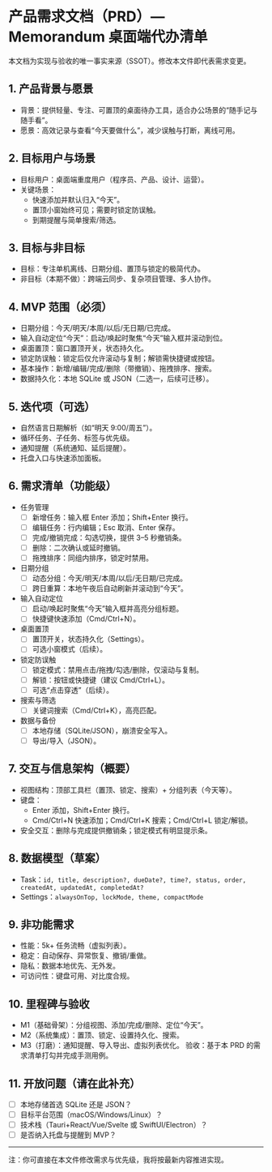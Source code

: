 # 产品需求文档（PRD）— Memorandum 桌面端代办清单

本文档为实现与验收的唯一事实来源（SSOT）。修改本文件即代表需求变更。

## 1. 产品背景与愿景
- 背景：提供轻量、专注、可置顶的桌面待办工具，适合办公场景的“随手记与随手看”。
- 愿景：高效记录与查看“今天要做什么”，减少误触与打断，离线可用。

## 2. 目标用户与场景
- 目标用户：桌面端重度用户（程序员、产品、设计、运营）。
- 关键场景：
  - 快速添加并默认归入“今天”。
  - 置顶小窗始终可见；需要时锁定防误触。
  - 到期提醒与简单搜索/筛选。

## 3. 目标与非目标
- 目标：专注单机离线、日期分组、置顶与锁定的极简代办。
- 非目标（本期不做）：跨端云同步、复杂项目管理、多人协作。

## 4. MVP 范围（必须）
- 日期分组：今天/明天/本周/以后/无日期/已完成。
- 输入自动定位“今天”：启动/唤起时聚焦“今天”输入框并滚动到位。
- 桌面置顶：窗口置顶开关，状态持久化。
- 锁定防误触：锁定后仅允许滚动与复制；解锁需快捷键或按钮。
- 基本操作：新增/编辑/完成/删除（带撤销）、拖拽排序、搜索。
- 数据持久化：本地 SQLite 或 JSON（二选一，后续可迁移）。

## 5. 迭代项（可选）
- 自然语言日期解析（如“明天 9:00/周五”）。
- 循环任务、子任务、标签与优先级。
- 通知提醒（系统通知、延后提醒）。
- 托盘入口与快速添加面板。

## 6. 需求清单（功能级）
- 任务管理
  - [ ] 新增任务：输入框 Enter 添加；Shift+Enter 换行。
  - [ ] 编辑任务：行内编辑；Esc 取消、Enter 保存。
  - [ ] 完成/撤销完成：勾选切换，提供 3–5 秒撤销条。
  - [ ] 删除：二次确认或延时撤销。
  - [ ] 拖拽排序：同组内排序，锁定时禁用。
- 日期分组
  - [ ] 动态分组：今天/明天/本周/以后/无日期/已完成。
  - [ ] 跨日重算：本地午夜后自动刷新并滚动到“今天”。
- 输入自动定位
  - [ ] 启动/唤起时聚焦“今天”输入框并高亮分组标题。
  - [ ] 快捷键快速添加（Cmd/Ctrl+N）。
- 桌面置顶
  - [ ] 置顶开关，状态持久化（Settings）。
  - [ ] 可选小窗模式（后续）。
- 锁定防误触
  - [ ] 锁定模式：禁用点击/拖拽/勾选/删除，仅滚动与复制。
  - [ ] 解锁：按钮或快捷键（建议 Cmd/Ctrl+L）。
  - [ ] 可选“点击穿透”（后续）。
- 搜索与筛选
  - [ ] 关键词搜索（Cmd/Ctrl+K），高亮匹配。
- 数据与备份
  - [ ] 本地存储（SQLite/JSON），崩溃安全写入。
  - [ ] 导出/导入（JSON）。

## 7. 交互与信息架构（概要）
- 视图结构：顶部工具栏（置顶、锁定、搜索）+ 分组列表（今天等）。
- 键盘：
  - Enter 添加，Shift+Enter 换行。
  - Cmd/Ctrl+N 快速添加；Cmd/Ctrl+K 搜索；Cmd/Ctrl+L 锁定/解锁。
- 安全交互：删除与完成提供撤销条；锁定模式有明显提示条。

## 8. 数据模型（草案）
- Task：`id, title, description?, dueDate?, time?, status, order, createdAt, updatedAt, completedAt?`
- Settings：`alwaysOnTop, lockMode, theme, compactMode`

## 9. 非功能需求
- 性能：5k+ 任务流畅（虚拟列表）。
- 稳定：自动保存、异常恢复、撤销/重做。
- 隐私：数据本地优先、无外发。
- 可访问性：键盘可用、对比度合规。

## 10. 里程碑与验收
- M1（基础骨架）：分组视图、添加/完成/删除、定位“今天”。
- M2（系统集成）：置顶、锁定、设置持久化、搜索。
- M3（打磨）：通知提醒、导入导出、虚拟列表优化。
验收：基于本 PRD 的需求清单打勾并完成手测用例。

## 11. 开放问题（请在此补充）
- [ ] 本地存储首选 SQLite 还是 JSON？
- [ ] 目标平台范围（macOS/Windows/Linux）？
- [ ] 技术栈（Tauri+React/Vue/Svelte 或 SwiftUI/Electron）？
- [ ] 是否纳入托盘与提醒到 MVP？

---
注：你可直接在本文件修改需求与优先级，我将按最新内容推进实现。
